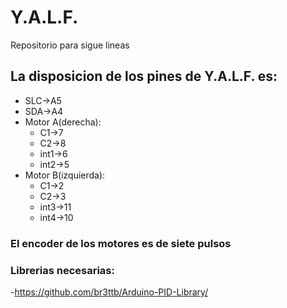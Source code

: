 # Y.A.L.F.
Repositorio para sigue lineas
## La disposicion de los pines de Y.A.L.F. es:
- SLC->A5
- SDA->A4
- Motor A(derecha):
  - C1->7
  - C2->8
  - int1->6
  - int2->5
- Motor B(izquierda):
  - C1->2
  - C2->3
  - int3->11
  - int4->10
  
### El encoder de los motores es de siete pulsos

### Librerias necesarias:
  -https://github.com/br3ttb/Arduino-PID-Library/
